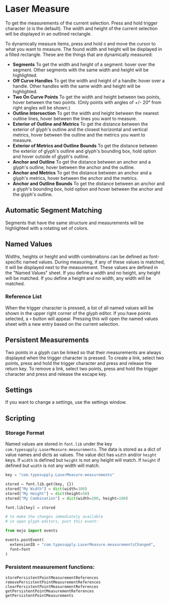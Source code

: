 # Laser Measure

To get the measurements of the current selection. Press and hold trigger
character (`d` is the default). The width and height of the current
selection will be displayed in an outlined rectangle.

To dynamically measure items, press and hold `d` and move the cursor
to what you want to measure. The found width and height will be
displayed in a filled rectangle. These are the things that are
dynamically measured:

- **Segments** To get the width and height of a segment: hover over
  the segment. Other segments with the same width and height will
  be highlighted.
- **Off Curve Handles** To get the width and height of a handle:
  hover over a handle. Other handles with the same width and height
  will be highlighted.
- **Two On Curve Points** To get the width and height between two
  points, hover between the two points. (Only points with angles of
  +/- 20° from right angles will be shown.)
- **Outline Intersection** To get the width and height between the
  nearest outline lines, hover between the lines you want to measure.
- **Exterior of Outline and Metrics** To get the distance between the
  exterior of glyph's outline and the closest horizontal and vertical
  metrics, hover between the outline and the metrics you want to measure.
- **Exterior of Metrics and Outline Bounds** To get the distance between
  the exterior of glyph's outline and glyph's bounding box, hold option
  and hover outside of glyph's outline.
- **Anchor and Outline** To get the distance between an anchor and a
  glyph's outline, hover between the anchor and the outline.
- **Anchor and Metrics** To get the distance between an anchor and a
  glyph's metrics, hover between the anchor and the metrics.
- **Anchor and Outline Bounds** To get the distance between an anchor
  and a glyph's bounding box, hold option and hover between the anchor
  and the glyph's outline.

## Automatic Segment Matching

Segments that have the same structure and measurements will be highlighted
with a rotating set of colors.

## Named Values

Widths, heights or height and width combinations can be defined as
font-specific named values. During measuring, if any of these values
is matched, it will be displayed next to the measurement. These
values are defined in the "Named Values" sheet. If you define a width
and no height, any height will be matched. If you define a height and
no width, any width will be matched.

### Reference List

When the trigger character is pressed, a list of all named values
will be shown in the upper right corner of the glyph editor. If
you have points selected, a `+` button will appear. Pressing this
will open the named values sheet with a new entry based on the
current selection.

## Persistent Measurements

Two points in a glyph can be linked so that their measurements
are always displayed when the trigger character is pressed.
To create a link, select two points, press and hold the trigger
character and press and release the return key. To remove a link,
select two points, press and hold the trigger character and
press and release the escape key.

## Settings

If you want to change a settings, use the settings window.

## Scripting

### Storage Format

Named values are stored in `font.lib` under the key `com.typesupply.LaserMeasure.measurements`.
The data is stored as a dict of value names and dicts as values. The
value dict has `width` and/or `height` keys. If `width` is defined but
`height` is not any height will match. If `height` if defined but
`width` is not any width will match.

```python
key = "com.typesupply.LaserMeasure.measurements"

stored = font.lib.get(key, {})
stored["My Width"] = dict(width=100)
stored["My Height"] = dict(height=50)
stored["My Combination"] = dict(width=200, height=100)

font.lib[key] = stored

# to make the changes immediately available
# in open glyph editors, post this event:

from mojo import events

events.postEvent(
  extensionID + "com.typesupply.LaserMeasure.measurementsChanged",
  font=font
)
```

### Persistent measurement functions:

```
storePersistentPointMeasurementReferences
removePersistentPointMeasurementReferences
clearPersistentPointMeasurementReferences
getPersistentPointMeasurementReferences
getPersistentPointMeasurements
```